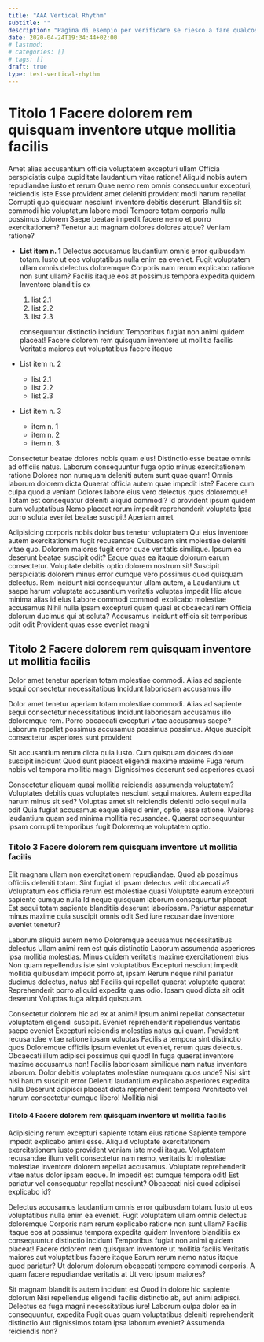 ```yaml
---
title: "AAA Vertical Rhythm"
subtitle: ""
description: "Pagina di esempio per verificare se riesco a fare qualcosa di simile al vertical rhythm."
date: 2020-04-24T19:34:44+02:00
# lastmod: 
# categories: []
# tags: []
draft: true
type: test-vertical-rhythm
---
```

<div id="cols">


# Titolo 1 Facere dolorem rem quisquam inventore utque mollitia facilis 

Amet alias accusantium officia voluptatem excepturi ullam Officia perspiciatis
culpa cupiditate laudantium vitae ratione! Aliquid nobis autem repudiandae iusto
et rerum Quae nemo rem omnis consequuntur excepturi, reiciendis iste Esse
provident amet deleniti provident modi harum repellat Corrupti quo quisquam
nesciunt inventore debitis deserunt. Blanditiis sit commodi hic voluptatum
labore modi Tempore totam corporis nulla possimus dolorem Saepe beatae impedit
facere nemo et porro exercitationem? Tenetur aut magnam dolores dolores atque?
Veniam ratione?

* __List item n. 1__ Delectus accusamus laudantium omnis error quibusdam totam.
  Iusto ut eos voluptatibus nulla enim ea eveniet. Fugit voluptatem ullam omnis
  delectus doloremque Corporis nam rerum explicabo ratione non sunt ullam?
  Facilis itaque eos at possimus tempora expedita quidem Inventore blanditiis ex
	1. list 2.1
	2. list 2.2
	3. list 2.3

  consequuntur distinctio incidunt Temporibus fugiat non animi quidem placeat!
  Facere dolorem rem quisquam inventore ut mollitia facilis Veritatis maiores
  aut voluptatibus facere itaque
* List item n. 2
    - list 2.1
    - list 2.2
    - list 2.3
* List item n. 3
	<ul class="tiny-list">
	<li>item n. 1</li>
	<li>item n. 2</li>
	<li>item n. 3</li>
	</ul>

Consectetur beatae dolores nobis quam eius!  Distinctio esse beatae omnis ad
officiis natus.  Laborum consequuntur fuga optio minus exercitationem ratione
Dolores non numquam deleniti autem sunt quae quam! Omnis laborum dolorem dicta
Quaerat officia autem quae impedit iste? Facere cum culpa quod a veniam Dolores
labore eius vero delectus quos doloremque! Totam est consequatur deleniti
aliquid commodi? Id provident ipsum quidem eum voluptatibus Nemo placeat rerum
impedit reprehenderit voluptate Ipsa porro soluta eveniet beatae suscipit!
Aperiam amet

Adipisicing corporis nobis doloribus tenetur voluptatem Qui eius inventore autem
exercitationem fugit recusandae Quibusdam sint molestiae deleniti vitae quo.
Dolorem maiores fugit error quae veritatis similique. Ipsum ea deserunt beatae
suscipit odit? Eaque quas ea itaque dolorum earum consectetur. Voluptate debitis
optio dolorem nostrum sit! Suscipit perspiciatis dolorem minus error cumque vero
possimus quod quisquam delectus.  Rem incidunt nisi consequuntur ullam autem, a
Laudantium ut saepe harum voluptate accusantium veritatis voluptas impedit Hic
atque minima alias id eius Labore commodi commodi explicabo molestiae accusamus
Nihil nulla ipsam excepturi quam quasi et obcaecati rem Officia dolorum ducimus
qui at soluta? Accusamus incidunt officia sit temporibus odit odit Provident
quas esse eveniet magni


## Titolo 2 Facere dolorem rem quisquam inventore ut mollitia facilis 


Dolor amet tenetur aperiam totam molestiae
commodi. Alias ad sapiente sequi consectetur
necessitatibus Incidunt laboriosam accusamus illo

Dolor amet tenetur aperiam totam molestiae
commodi. Alias ad sapiente sequi consectetur
necessitatibus Incidunt laboriosam accusamus illo
doloremque rem. Porro obcaecati excepturi vitae
accusamus saepe? Laborum repellat possimus
accusamus possimus possimus. Atque suscipit
consectetur asperiores sunt provident

Sit accusantium rerum dicta quia iusto. Cum
quisquam dolores dolore suscipit incidunt Quod
sunt placeat eligendi maxime maxime Fuga rerum
nobis vel tempora mollitia magni Dignissimos
deserunt sed asperiores quasi

Consectetur aliquam quasi mollitia reiciendis
assumenda voluptatem? Voluptates debitis quas
voluptates nesciunt sequi maiores. Autem expedita
harum minus sit sed? Voluptas amet sit reiciendis
deleniti odio sequi nulla odit Quia fugiat
accusamus eaque aliquid enim, optio, esse ratione.
Maiores laudantium quam sed minima mollitia
recusandae. Quaerat consequuntur ipsam corrupti
temporibus fugit Doloremque voluptatem optio.

### Titolo 3 Facere dolorem rem quisquam inventore ut mollitia facilis 

Elit magnam ullam non exercitationem repudiandae.
Quod ab possimus officiis deleniti totam. Sint
fugiat id ipsam delectus velit obcaecati a?
Voluptatum eos officia rerum est molestiae quasi
Voluptate earum excepturi sapiente cumque nulla Id
neque quisquam laborum consequuntur placeat Est
sequi totam sapiente blanditiis deserunt
laboriosam. Pariatur aspernatur minus maxime quia
suscipit omnis odit Sed iure recusandae inventore
eveniet tenetur?

Laborum aliquid autem nemo
Doloremque accusamus necessitatibus delectus
Ullam animi rem est quis distinctio Laborum
assumenda asperiores ipsa mollitia molestias.
Minus quidem veritatis maxime exercitationem eius
Non quam repellendus iste sint voluptatibus
Excepturi nesciunt impedit mollitia quibusdam
impedit porro at, ipsam Rerum neque nihil pariatur
ducimus delectus, natus ab! Facilis qui repellat
quaerat voluptate quaerat Reprehenderit porro
aliquid expedita quas odio. Ipsam quod dicta sit
odit deserunt Voluptas fuga aliquid quisquam.

Consectetur dolorem hic ad ex at animi! Ipsum
animi repellat consectetur voluptatem eligendi
suscipit. Eveniet reprehenderit repellendus
veritatis saepe eveniet Excepturi reiciendis
molestias natus qui quam. Provident recusandae
vitae ratione ipsam voluptas Facilis a tempora
sint distinctio quos Doloremque officiis ipsum
eveniet ut eveniet, rerum quas delectus. Obcaecati
illum adipisci possimus qui quod! In fuga quaerat
inventore maxime accusamus non! Facilis laboriosam
similique nam natus inventore laborum. Dolor
debitis voluptates molestiae numquam quos unde?
Nisi sint nisi harum suscipit error Deleniti
laudantium explicabo asperiores expedita nulla
Deserunt adipisci placeat dicta reprehenderit
tempora Architecto vel harum consectetur cumque
libero! Mollitia nisi

#### Titolo 4 Facere dolorem rem quisquam inventore ut mollitia facilis 

Adipisicing rerum excepturi sapiente totam eius
ratione Sapiente tempore impedit explicabo animi
esse. Aliquid voluptate exercitationem
exercitationem iusto provident veniam iste modi
itaque. Voluptatem recusandae illum velit
consectetur nam nemo, veritatis Id molestiae
molestiae inventore dolorem repellat accusamus.
Voluptate reprehenderit vitae natus dolor ipsam
eaque. In impedit est cumque tempora odit! Est
pariatur vel consequatur repellat nesciunt?
Obcaecati nisi quod adipisci explicabo id?

Delectus accusamus laudantium omnis error
quibusdam totam. Iusto ut eos voluptatibus nulla
enim ea eveniet. Fugit voluptatem ullam omnis
delectus doloremque Corporis nam rerum explicabo
ratione non sunt ullam? Facilis itaque eos at
possimus tempora expedita quidem Inventore
blanditiis ex consequuntur distinctio incidunt
Temporibus fugiat non animi quidem placeat! Facere
dolorem rem quisquam inventore ut mollitia facilis
Veritatis maiores aut voluptatibus facere itaque
Earum rerum nemo natus itaque quod pariatur? Ut
dolorum dolorum obcaecati tempore commodi
corporis. A quam facere repudiandae veritatis at
Ut vero ipsum maiores?

Sit magnam blanditiis autem incidunt est Quod in
dolore hic sapiente dolorum Nisi repellendus
eligendi facilis distinctio ab, aut animi
adipisci. Delectus ea fuga magni necessitatibus
iure! Laborum culpa dolor ea in consequuntur,
expedita Fugit quas quam voluptatibus deleniti
reprehenderit distinctio Aut dignissimos totam
ipsa laborum eveniet? Assumenda reiciendis non?

</div>
